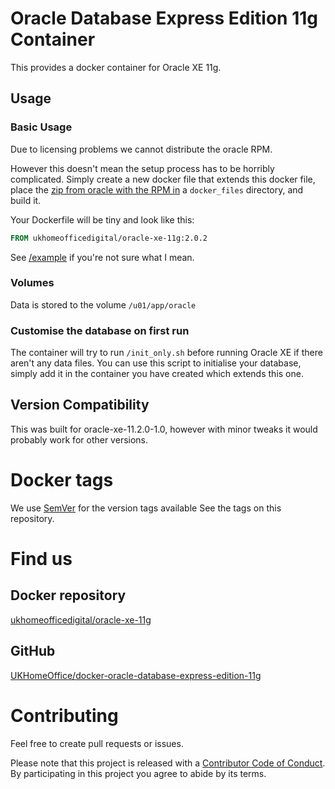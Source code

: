 # Oracle Database Express Edition 11g Container

This provides a docker container for Oracle XE 11g.

## Usage

### Basic Usage

Due to licensing problems we cannot distribute the oracle RPM.

However this doesn't mean the setup process has to be horribly complicated. Simply create a new docker file that extends this docker file, place the [zip from oracle with the RPM in](http://www.oracle.com/technetwork/database/database-technologies/express-edition/downloads/index.html) a ```docker_files``` directory, and build it.

Your Dockerfile will be tiny and look like this:

```Dockerfile
FROM ukhomeofficedigital/oracle-xe-11g:2.0.2
```

See [/example](https://github.com/UKHomeOffice/docker-oracle-database-express-edition-11g/tree/master/example) if you're not sure what I mean.

### Volumes

Data is stored to the volume ```/u01/app/oracle```
 
### Customise the database on first run

The container will try to run ```/init_only.sh``` before running Oracle XE if there aren't any data files. You can use this script to initialise your database, simply add it in the container you have created which extends this one.

## Version Compatibility

This was built for oracle-xe-11.2.0-1.0, however with minor tweaks it would probably work for other versions.

# Docker tags

We use [SemVer](http://semver.org/) for the version tags available See the tags on this repository. 

# Find us

##  Docker repository
[ukhomeofficedigital/oracle-xe-11g](https://registry.hub.docker.com/u/ukhomeofficedigital/oracle-xe-11g)

## GitHub
[UKHomeOffice/docker-oracle-database-express-edition-11g](https://github.com/UKHomeOffice/docker-oracle-database-express-edition-11g)


# Contributing

Feel free to create pull requests or issues. 

Please note that this project is released with a [Contributor Code of Conduct](https://github.com/UKHomeOffice/docker-oracle-database-express-edition-11g/blob/master/code_of_conduct.md). By participating in this project you agree to abide by its terms.

